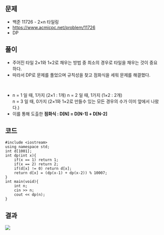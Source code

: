 ## 문제

* 백준 11726 - 2×n 타일링
* https://www.acmicpc.net/problem/11726
* DP



## 풀이

* 주어진 타일 2×1와 1×2로 채우는 방법 중 최소의 경우로 타일을 채우는 것이 중요하다.
* 따라서 DP로 문제를 풀었으며 규칙성을 찾고 점화식을 세워 문제를 해결했다.

<br>

* n = 1 일 때,  1가지 (2×1 : 1개)
  n = 2 일 때,  1가지 (1×2 : 2개)  
  n = 3 일 때,  0가지 (2×1와 1×2로 만들수 있는 모든 경우의 수가 이미 앞에서 나왔다.)
* 이를 통해 도출한 **점화식 : D[N] = D[N-1] + D[N-2]**



## 코드

```
#include <iostream>
using namespace std;
int d[1001];
int dp(int x){
	if(x == 1) return 1;
	if(x == 2) return 2;
	if(d[x] != 0) return d[x];
	return d[x] = (dp(x-1) + dp(x-2)) % 10007;	
}
int main(void){
	int n;
	cin >> n;
	cout << dp(n);
}
```





## 결과

<img src="https://user-images.githubusercontent.com/49062985/82219035-b7053e00-9957-11ea-9d82-7761d0a94f60.png" hegiht=100>

